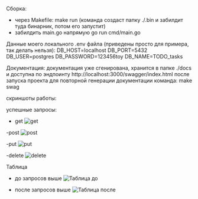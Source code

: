
Сборка:
  - через Makefile:
    make run
    (команда создаст папку ./.bin и забилдит туда бинарник, потом его запустит)
  - забилдить main.go напрямую
    go run cmd/main.go

Данные моего локального .env файла (приведены просто для примера, так делать нельзя):
DB_HOST=localhost
DB_PORT=5432
DB_USER=postgres
DB_PASSWORD=123456toy
DB_NAME=TODO_tasks

Документация: 
  документация уже сгенирована, хранится в папке ./docs и доступна по эндпоинту http://localhost:3000/swagger/index.html после запуска проекта
  для повторной генерации документации команда: make swag


  скриншоты работы:

успешные запросы:
- get
![get](https://github.com/user-attachments/assets/cfaa3a20-3492-429a-8c33-56cffc4f63d3)

-post
![post](https://github.com/user-attachments/assets/4394a0c4-976d-43cb-95d1-fc665864ac4f)

-put
![put](https://github.com/user-attachments/assets/7aea60a8-0e42-456e-9f4e-9fa0e07109b9)

-delete
![delete](https://github.com/user-attachments/assets/3ffb13e7-26b7-4e7d-b015-94d69a510e3c)

Таблица
- до запросов выше
![Таблица до](https://github.com/user-attachments/assets/35add1df-4713-4dbc-8df6-26e2110fd2cd)

- после запросов выше
![Таблица после](https://github.com/user-attachments/assets/399996f0-fdac-474a-8e32-ecba3a3c27c1)






